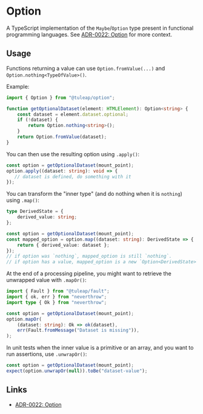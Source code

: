 # Option

A TypeScript implementation of the `Maybe`/`Option` type present in functional programming languages. See [ADR-0022: Option][0] for more context.

## Usage

Functions returning a value can use `Option.fromValue(...)` and `Option.nothing<TypeOfValue>()`.

Example:

```typescript
import { Option } from "@tuleap/option";

function getOptionalDataset(element: HTMLElement): Option<string> {
    const dataset = element.dataset.optional;
    if (!dataset) {
        return Option.nothing<string>();
    }
    return Option.fromValue(dataset);
}
```

You can then use the resulting option using `.apply()`:

```typescript
const option = getOptionalDataset(mount_point);
option.apply((dataset: string): void => {
   // dataset is defined, do something with it
});
```

You can transform the "inner type" (and do nothing when it is `nothing`) using `.map()`:

```typescript
type DerivedState = {
    derived_value: string;
};

const option = getOptionalDataset(mount_point);
const mapped_option = option.map((dataset: string): DerivedState => {
    return { derived_value: dataset };
});
// if option was `nothing`, mapped_option is still `nothing`.
// if option has a value, mapped_option is a new `Option<DerivedState>`.
```

At the end of a processing pipeline, you might want to retrieve the unwrapped value with `.mapOr()`:

```typescript
import { Fault } from "@tuleap/fault";
import { ok, err } from "neverthrow";
import type { Ok } from "neverthrow";

const option = getOptionalDataset(mount_point);
option.mapOr(
    (dataset: string): Ok => ok(dataset),
    err(Fault.fromMessage("Dataset is missing")),
);
```

In unit tests when the inner value is a primitive or an array, and you want to run assertions, use `.unwrapOr()`:

```typescript
const option = getOptionalDataset(mount_point);
expect(option.unwrapOr(null)).toBe("dataset-value");
```

## Links

* [ADR-0022: Option][0]

[0]: ../../../adr/0022-option.md
